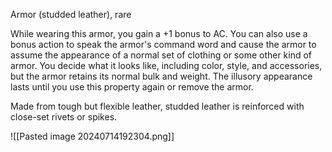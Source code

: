 Armor (studded leather), rare

While wearing this armor, you gain a +1 bonus to AC. You can also use a bonus action to speak the armor's command word and cause the armor to assume the appearance of a normal set of clothing or some other kind of armor. You decide what it looks like, including color, style, and accessories, but the armor retains its normal bulk and weight. The illusory appearance lasts until you use this property again or remove the armor.

Made from tough but flexible leather, studded leather is reinforced with close-set rivets or spikes.

![[Pasted image 20240714192304.png]]